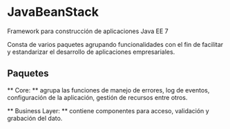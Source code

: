 # JavaBeanStack
Framework para construcción de aplicaciones Java EE 7

Consta de varios paquetes agrupando funcionalidades con el fin de facilitar y estandarizar el desarrollo de aplicaciones empresariales. 

## Paquetes ##

** Core: ** agrupa las funciones de manejo de errores, log de eventos, configuración de la aplicación, gestión de recursos entre otros.

** Business Layer: ** contiene componentes para acceso, validación y grabación del dato.






